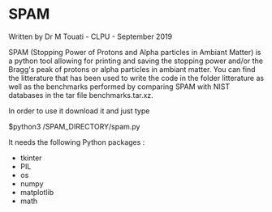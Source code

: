 # SPAM
Written by Dr M Touati - CLPU - September 2019

SPAM (Stopping Power of Protons and Alpha particles in Ambiant Matter) is a 
python tool allowing for printing and saving the stopping power and/or the 
Bragg's peak of protons or alpha particles in ambiant matter.
You can find the litterature that has been used to write the code in the 
folder litterature as well as the benchmarks performed by comparing SPAM with NIST databases in the tar file benchmarks.tar.xz. 

In order to use it download it and just type

$python3 /SPAM_DIRECTORY/spam.py

It needs the following Python packages :
- tkinter
- PIL 
- os
- numpy 
- matplotlib
- math
